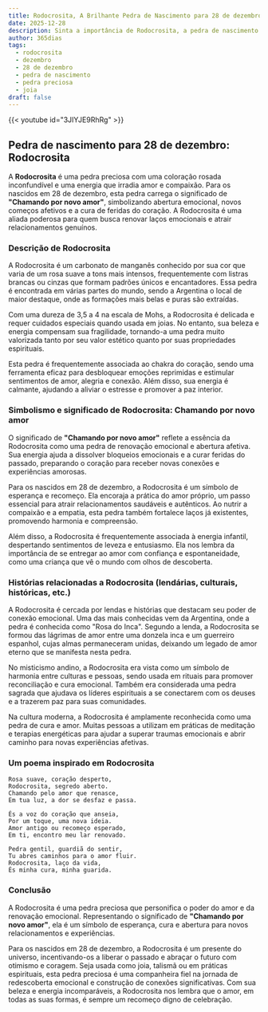 ```yaml
---
title: Rodocrosita, A Brilhante Pedra de Nascimento para 28 de dezembro
date: 2025-12-28
description: Sinta a importância de Rodocrosita, a pedra de nascimento de 28 de dezembro que simboliza Chamando por novo amor. Deixe que sua beleza e significado iluminem seu dia.
author: 365dias
tags:
  - rodocrosita
  - dezembro
  - 28 de dezembro
  - pedra de nascimento
  - pedra preciosa
  - joia
draft: false
---
```


{{< youtube id="3JIYJE9RhRg" >}}

## Pedra de nascimento para 28 de dezembro: Rodocrosita

A **Rodocrosita** é uma pedra preciosa com uma coloração rosada inconfundível e uma energia que irradia amor e compaixão. Para os nascidos em 28 de dezembro, esta pedra carrega o significado de **"Chamando por novo amor"**, simbolizando abertura emocional, novos começos afetivos e a cura de feridas do coração. A Rodocrosita é uma aliada poderosa para quem busca renovar laços emocionais e atrair relacionamentos genuínos.

### Descrição de Rodocrosita

A Rodocrosita é um carbonato de manganês conhecido por sua cor que varia de um rosa suave a tons mais intensos, frequentemente com listras brancas ou cinzas que formam padrões únicos e encantadores. Essa pedra é encontrada em várias partes do mundo, sendo a Argentina o local de maior destaque, onde as formações mais belas e puras são extraídas.

Com uma dureza de 3,5 a 4 na escala de Mohs, a Rodocrosita é delicada e requer cuidados especiais quando usada em joias. No entanto, sua beleza e energia compensam sua fragilidade, tornando-a uma pedra muito valorizada tanto por seu valor estético quanto por suas propriedades espirituais.

Esta pedra é frequentemente associada ao chakra do coração, sendo uma ferramenta eficaz para desbloquear emoções reprimidas e estimular sentimentos de amor, alegria e conexão. Além disso, sua energia é calmante, ajudando a aliviar o estresse e promover a paz interior.

### Simbolismo e significado de Rodocrosita: Chamando por novo amor

O significado de **"Chamando por novo amor"** reflete a essência da Rodocrosita como uma pedra de renovação emocional e abertura afetiva. Sua energia ajuda a dissolver bloqueios emocionais e a curar feridas do passado, preparando o coração para receber novas conexões e experiências amorosas.

Para os nascidos em 28 de dezembro, a Rodocrosita é um símbolo de esperança e recomeço. Ela encoraja a prática do amor próprio, um passo essencial para atrair relacionamentos saudáveis e autênticos. Ao nutrir a compaixão e a empatia, esta pedra também fortalece laços já existentes, promovendo harmonia e compreensão.

Além disso, a Rodocrosita é frequentemente associada à energia infantil, despertando sentimentos de leveza e entusiasmo. Ela nos lembra da importância de se entregar ao amor com confiança e espontaneidade, como uma criança que vê o mundo com olhos de descoberta.

### Histórias relacionadas a Rodocrosita (lendárias, culturais, históricas, etc.)

A Rodocrosita é cercada por lendas e histórias que destacam seu poder de conexão emocional. Uma das mais conhecidas vem da Argentina, onde a pedra é conhecida como "Rosa do Inca". Segundo a lenda, a Rodocrosita se formou das lágrimas de amor entre uma donzela inca e um guerreiro espanhol, cujas almas permaneceram unidas, deixando um legado de amor eterno que se manifesta nesta pedra.

No misticismo andino, a Rodocrosita era vista como um símbolo de harmonia entre culturas e pessoas, sendo usada em rituais para promover reconciliação e cura emocional. Também era considerada uma pedra sagrada que ajudava os líderes espirituais a se conectarem com os deuses e a trazerem paz para suas comunidades.

Na cultura moderna, a Rodocrosita é amplamente reconhecida como uma pedra de cura e amor. Muitas pessoas a utilizam em práticas de meditação e terapias energéticas para ajudar a superar traumas emocionais e abrir caminho para novas experiências afetivas.

### Um poema inspirado em Rodocrosita

```
Rosa suave, coração desperto,  
Rodocrosita, segredo aberto.  
Chamando pelo amor que renasce,  
Em tua luz, a dor se desfaz e passa.  

És a voz do coração que anseia,  
Por um toque, uma nova ideia.  
Amor antigo ou recomeço esperado,  
Em ti, encontro meu lar renovado.  

Pedra gentil, guardiã do sentir,  
Tu abres caminhos para o amor fluir.  
Rodocrosita, laço da vida,  
És minha cura, minha guarida.
```

### Conclusão

A Rodocrosita é uma pedra preciosa que personifica o poder do amor e da renovação emocional. Representando o significado de **"Chamando por novo amor"**, ela é um símbolo de esperança, cura e abertura para novos relacionamentos e experiências.

Para os nascidos em 28 de dezembro, a Rodocrosita é um presente do universo, incentivando-os a liberar o passado e abraçar o futuro com otimismo e coragem. Seja usada como joia, talismã ou em práticas espirituais, esta pedra preciosa é uma companheira fiel na jornada de redescoberta emocional e construção de conexões significativas. Com sua beleza e energia incomparáveis, a Rodocrosita nos lembra que o amor, em todas as suas formas, é sempre um recomeço digno de celebração.
